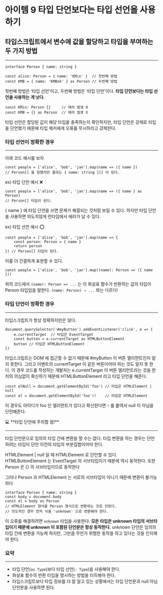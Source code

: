 # 아이템 9 타입 단언보다는 타입 선언을 사용하기

## 타입스크립트에서 변수에 값을 할당하고 타입을 부여하는 두 가지 방법

---

```tsx
interface Person { name: string }

const alice: Person = { name: 'KMin' }  // 첫번째 방법
const KMB = { name: 'KMBok' } as Person // 두번째 방법
```

첫번째 방법은 ‘타입 선언'이고, 두번째 방법은 ‘타입 단언'이다.
**타입 단언보다는 타입 선언을 사용하는 게 낫다.**

```tsx
const KMin: Person {}     // 에러 발생 O
const KMB = {} as Person  // 에러 발생 X
```

타입 선언은 할당된 값이 해당 타입을 충족하는지 확인하지만, 타입 단언은 강제로 타입을 단언했기 때문에 타입 체커에게 오류를 무시하라고 강제한다.

### 타입 선언이 정확한 경우

---

아래 코드 예시를 보자

```tsx
const people = ['alice', 'bob', 'jan'].map(name => ({ name })
// Person[] 을 원했지만 결과는 { name: string }[] 이 된다.
```

ex) 타입 단언 예시 ❌

```tsx
const people = ['alice', 'bob', 'jan'].map(name => ({ name } as Person)
// Person[] 타입이 된다.
```

{ name } 에 타입 단언을 쓰면 문제가 해결되는 것처럼 보일 수 있다.
하지만 타입 단언을 사용하면 의도치않게 런타임에서 에러가 날 수 있다.

ex) 타입 선언 예시 ⭕️

```tsx
const people = ['alice', 'bob', 'jan'].map(name => {
	const person: Person = { name }
	return person
}) // Person[] 타입이 된다.
```

이를 더 간결하게 표현할 수 있다.

```tsx
const people = ['alice', 'bob', 'jan'].map((name): Person => ({ name }))
```

위의 코드에서 `(name): Person => ...` 는 이 화살표 함수가 반환하는 값의 타입이 Person 타입임을 말한다.
`(name: Person) ⇒ ...` 와는 다르다!

### 타입 단언이 정확한 경우

---

타입스크립트가 항상 정확하지만은 않다.

```tsx
document.querySelector('#myButton').addEventListener('click', e => {
	e.currentTarget  // 타입은 EventTarget
	const button = e.currentTarget as HTMLButtonElement
	button // 타입은 HTMLButtonElement
})
```

타입스크립트는 DOM 에 접근할 수 없기 때문에 #myButton 이 버튼 엘리먼트인지 알지 못한다.
그리고 이벤트의 currentTarget 이 같은 버튼이어야 하는 것도 알지 못 한다.
이 경우 코드를 작성하는 개발자는 e.currentTarget 이 버튼 엘리먼트라는 것을 한치의 의심없이 확신하기 때문에 HTMLButtonElement 라고 타입 단언을 해준다.

```tsx
const elNull = document.getElementById('foo') // 타입은 HTMLElement | null
const el = document.getElementById('foo')!    // 타입은 HTMLElement
```

이 경우도 아이디가 foo 인 엘리먼트가 있다고 확신한다면 `!` 를 붙여서 null 이 아님을 단언해준다.

<aside>
💻 **타입 단언에 주의할 점!**

---

타입 단언문으로 임의의 타입 간에 변환을 할 수는 없다.
타입 변환을 하는 경우는 단언하려는 타입이 단언 이전의 타입의 부분집합이어야 한다.

HTMLElement | null 일 때 HTMLElement 로 단언할 수 있다.
HTMLButtonElement 는 EventTarget 의 서브타입이기 때문에 역시 동작한다.
또한 Person 은 {} 의 서브타입이므로 동작한다

그러나 Person 과 HTMLElement 는 서로의 서브타입이 아니기 때문에 변환이 불가능하다

```tsx
interface Person { name: string }
const body = document.body
const el = body as Person 
// HTMLElement 형식을 Person 형식으로 변환하는 것은 안된다.
// 의도적인 경우 먼저 식을 'unknown' 으로 변환해야 한다.
```

이 오류를 해결하려면 `unknown` 타입을 사용한다.
**모든 타입은 unknown 타입의 서브타입이기 때문에 unknown 이 포함된 단언문은 항상 동작한다.**
unknown 단언은 임의의 타입 간에 변환을 가능케 하지만, 그만큼 무언가 위험한 동작을 하고 있다는 것을 인지해야 한다.

</aside>

### 요약

---

- 타입 단언(`as Type`)보다 타입 선언(`: Type`)을 사용해야 한다.
- 화살표 함수의 반환 타입을 명시하는 방법을 터득해야 한다.
- 타입스크립트보다 타입 정보를 더 잘 알고 있는 상황에서는 타입 단언문과 null 아님 단언문을 사용하면 된다.